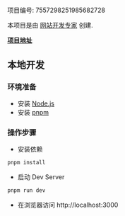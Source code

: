# 

项目编号: 7557298251985682728

本项目是由 [网站开发专家](https://space.coze.cn/) 创建.

[**项目地址**](https://space.coze.cn/task/7557298251985682728)

## 本地开发

### 环境准备

- 安装 [Node.js](https://nodejs.org/en)
- 安装 [pnpm](https://pnpm.io/installation)

### 操作步骤

- 安装依赖

```sh
pnpm install
```

- 启动 Dev Server

```sh
pnpm run dev
```

- 在浏览器访问 http://localhost:3000
